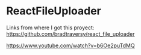 # ReactFileUploader

Links from where I got this proyect:
https://github.com/bradtraversy/react_file_uploader

https://www.youtube.com/watch?v=b6Oe2puTdMQ

